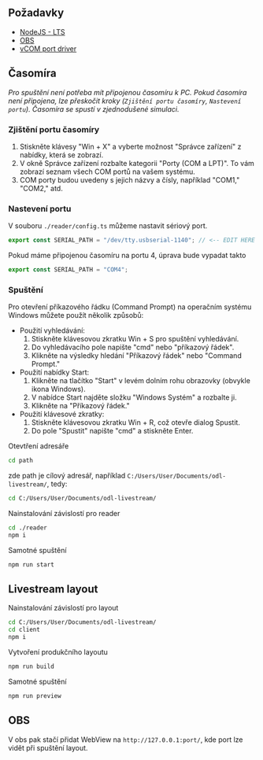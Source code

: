 ## Požadavky

- [NodeJS - LTS](https://nodejs.org/en)
- [OBS](https://obsproject.com/)
- [vCOM port driver](https://ftdichip.com/drivers/vcp-drivers/)

## Časomíra

_Pro spuštění není potřeba mít připojenou časomíru k PC. Pokud časomíra není připojena, lze přeskočit kroky (`Zjištění portu časomíry`, `Nastevení portu`). Časomíra se spustí v zjednodušené simulaci._

### Zjištění portu časomíry

1. Stiskněte klávesy "Win + X" a vyberte možnost "Správce zařízení" z nabídky, která se zobrazí.
2. V okně Správce zařízení rozbalte kategorii "Porty (COM a LPT)". To vám zobrazí seznam všech COM portů na vašem systému.
3. COM porty budou uvedeny s jejich názvy a čísly, například "COM1," "COM2," atd.

### Nastevení portu

V souboru `./reader/config.ts` můžeme nastavit sériový port.
```ts
export const SERIAL_PATH = "/dev/tty.usbserial-1140"; // <-- EDIT HERE
```

Pokud máme připojenou časomíru na portu 4, úprava bude vypadat takto
```ts
export const SERIAL_PATH = "COM4";
```

### Spuštění 

Pro otevření příkazového řádku (Command Prompt) na operačním systému Windows můžete použít několik způsobů:

* Použití vyhledávání:
    1. Stiskněte klávesovou zkratku Win + S pro spuštění vyhledávání.
    2. Do vyhledávacího pole napište "cmd" nebo "příkazový řádek".
    3. Klikněte na výsledky hledání "Příkazový řádek" nebo "Command Prompt."
* Použití nabídky Start:
    1. Klikněte na tlačítko "Start" v levém dolním rohu obrazovky (obvykle ikona Windows).
    2. V nabídce Start najděte složku "Windows Systém" a rozbalte ji.
    3. Klikněte na "Příkazový řádek."
* Použití klávesové zkratky:
    1. Stiskněte klávesovou zkratku Win + R, což otevře dialog Spustit.
    2. Do pole "Spustit" napište "cmd" a stiskněte Enter.

Otevtření adresáře
```sh
cd path
```

zde path je cílový adresář, například `C:/Users/User/Documents/odl-livestream/`, tedy:
```sh
cd C:/Users/User/Documents/odl-livestream/
```

Nainstalování závislostí pro reader
```sh
cd ./reader
npm i
```

Samotné spuštění
```sh
npm run start
```

## Livestream layout

Nainstalování závislostí pro layout
```sh
cd C:/Users/User/Documents/odl-livestream/
cd client
npm i
```

Vytvoření produkčního layoutu
```sh
npm run build
```

Samotné spuštění
```sh
npm run preview
```


## OBS

V obs pak stačí přidat WebView na `http://127.0.0.1:port/`, kde port lze vidět při spuštění layout.
